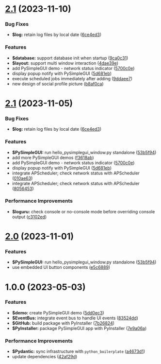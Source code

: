 # [2.1](https://github.com/johnnymillergh/pysimplegui_boilerplate/compare/2.1...3.0) (2023-11-10)


### Bug Fixes

* **$log:** retain log files by local date ([6ce4ed3](https://github.com/johnnymillergh/pysimplegui_boilerplate/commit/6ce4ed3c39fea25a483e9c52382bff3621db9ef4))


### Features

* **$database:** support database init when startup ([9ca0c31](https://github.com/johnnymillergh/pysimplegui_boilerplate/commit/9ca0c31784d4a355bab3874334df6126f37d3764))
* **$layout:** support multi window interaction ([4dae39e](https://github.com/johnnymillergh/pysimplegui_boilerplate/commit/4dae39ef0ea64539db574e1eeee09b2b9315e9e0))
* add PySimpleGUI demo - network status indicator ([5700c0e](https://github.com/johnnymillergh/pysimplegui_boilerplate/commit/5700c0ed4e123fc4700b2d077de39e934805aab5))
* display popup notify with PySimpleGUI ([5d681eb](https://github.com/johnnymillergh/pysimplegui_boilerplate/commit/5d681eb3461427087c7ac1d390d69a68f095d111))
* execute scheduled jobs immediately after adding ([9ddaee7](https://github.com/johnnymillergh/pysimplegui_boilerplate/commit/9ddaee7aafe534920d0c80cad5856a393e577785))
* new design of social profile picture ([b8af0ca](https://github.com/johnnymillergh/pysimplegui_boilerplate/commit/b8af0ca7394cee57eb5d5f870af2da0adc4c021c))



# [2.1](https://github.com/johnnymillergh/pysimplegui_boilerplate/compare/2.0...2.1) (2023-11-05)


### Bug Fixes

* **$log:** retain log files by local date ([6ce4ed3](https://github.com/johnnymillergh/pysimplegui_boilerplate/commit/6ce4ed3c39fea25a483e9c52382bff3621db9ef4))


### Features

* **$PySimpleGUI:** run hello_pysimplegui_window.py standalone ([53b5f94](https://github.com/johnnymillergh/pysimplegui_boilerplate/commit/53b5f9482a97497b6f6af174a84bf7b5389ad1b4))
* add more PySimpleGUI demos ([f3618ab](https://github.com/johnnymillergh/pysimplegui_boilerplate/commit/f3618abcf7d60358526904afdc82ce78101ffe27))
* add PySimpleGUI demo - network status indicator ([5700c0e](https://github.com/johnnymillergh/pysimplegui_boilerplate/commit/5700c0ed4e123fc4700b2d077de39e934805aab5))
* display popup notify with PySimpleGUI ([5d681eb](https://github.com/johnnymillergh/pysimplegui_boilerplate/commit/5d681eb3461427087c7ac1d390d69a68f095d111))
* integrate APScheduler; check network status with APScheduler ([010ae63](https://github.com/johnnymillergh/pysimplegui_boilerplate/commit/010ae631c9663bbac4d984b6afd36d805c4a85c1))
* integrate APScheduler; check network status with APScheduler ([8056453](https://github.com/johnnymillergh/pysimplegui_boilerplate/commit/80564539dcf0e31c3a2637bc4bdb7acf46890db8))


### Performance Improvements

* **$loguru:** check console or no-console mode before overriding console output ([c3102ed](https://github.com/johnnymillergh/pysimplegui_boilerplate/commit/c3102edfcebb577a099d7d1059222cf2dca67f46))



# [2.0](https://github.com/johnnymillergh/pysimplegui_boilerplate/compare/1.0.0...2.0) (2023-11-01)


### Features

* **$PySimpleGUI:** run hello_pysimplegui_window.py standalone ([53b5f94](https://github.com/johnnymillergh/pysimplegui_boilerplate/commit/53b5f9482a97497b6f6af174a84bf7b5389ad1b4))
* use embedded UI button components ([e5c6889](https://github.com/johnnymillergh/pysimplegui_boilerplate/commit/e5c6889ab5c89258d1d92bd296cc8732c7d8b40e))



# 1.0.0 (2023-05-03)


### Features

* **$demo:** create PySimpleGUI demo ([5dd0ec3](https://github.com/johnnymillergh/pysimplegui_boilerplate/commit/5dd0ec3da66dc429638c73883fe760731c9df3d7))
* **$EventBus:** integrate event bus to handle UI events ([83524dd](https://github.com/johnnymillergh/pysimplegui_boilerplate/commit/83524ddddf978e8e9964e1c7e5489ad35625fdbc))
* **$GitHub:** build package with PyInstaller ([7b26824](https://github.com/johnnymillergh/pysimplegui_boilerplate/commit/7b26824a1a53dc0df1abdfb5ebfcb406844e5e8e))
* **$PyInstaller:** package PySimpleGUI app with PyInstaller ([7e9a06a](https://github.com/johnnymillergh/pysimplegui_boilerplate/commit/7e9a06ae1d38f65c8db86b7e9bfdbf571e7589fc))


### Performance Improvements

* **$Pydantic:** sync infrastructure with `python_boilerplate` ([a4673d1](https://github.com/johnnymillergh/pysimplegui_boilerplate/commit/a4673d1267f9ac39ad2aedf6d847ba4cff539b45))
* update dependencies ([42af29d](https://github.com/johnnymillergh/pysimplegui_boilerplate/commit/42af29d3e41131a79121fba4fa47ad93f70f7e84))
